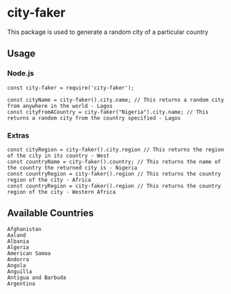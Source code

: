 # city-faker
This package is used to generate a random city of a particular country

## Usage

### Node.js

    const city-faker = require('city-faker');

    const cityName = city-faker().city.name; // This returns a random city from anywhere in the world - Lagos
    const cityFromACountry = city-faker("Nigeria").city.name; // This returns a random city from the country specified - Lagos
    
### Extras
  
    const cityRegion = city-faker().city.region // This returns the region of the city in its country - West
    const countryName = city-faker().country; // This returns the name of the country the returned city is - Nigeria
    const countryRegion = city-faker().region // This returns the country region of the city - Africa
    const countryRegion = city-faker().region // This returns the country region of the city - Western Africa
    
## Available Countries
    
    Afghanistan
    Aaland
    Albania
    Algeria
    American Samoa
    Andorra
    Angola
    Anguilla
    Antigua and Barbuda
    Argentina
